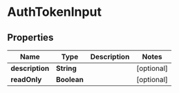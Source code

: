 

# AuthTokenInput


## Properties

| Name | Type | Description | Notes |
|------------ | ------------- | ------------- | -------------|
|**description** | **String** |  |  [optional] |
|**readOnly** | **Boolean** |  |  [optional] |




